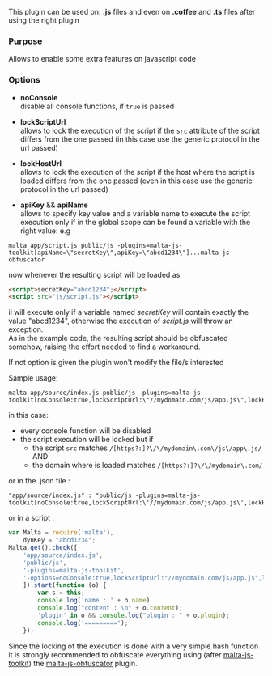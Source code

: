 This plugin can be used on: **.js** files and even on **.coffee** and **.ts** files after using the right plugin

### Purpose  
Allows to enable some extra features on javascript code

### Options  

- __noConsole__    
disable all console functions, if `true` is passed  

- __lockScriptUrl__  
allows to lock the execution of the script if the `src` attribute of the script differs from the one passed (in this case use the generic protocol in the url passed)  

- __lockHostUrl__  
allows to lock the execution of the script if the host where the script is loaded differs from the one passed (even in this case use the generic protocol in the url passed)  

- __apiKey__ && __apiName__  
allows to specify key value and a variable name to execute the script execution only if in the global scope can be found a variable with the right value: e.g  
```
malta app/script.js public/js -plugins=malta-js-toolkit[apiName=\"secretKey\",apiKey=\"abcd1234\"]...malta-js-obfuscator
```
now whenever the resulting script will be loaded as
```html
<script>secretKey="abcd1234";</script>
<script src="js/script.js"></script>
```
il will execute only if a variable named _secretKey_ will contain exactly the value "abcd1234", otherwise the execution of _script.js_ will throw an exception.  
As in the example code, the resulting script should be obfuscated somehow, raising the effort needed to find a workaround.  

If not option is given the plugin won't modify the file/s interested

Sample usage:  
```
malta app/source/index.js public/js -plugins=malta-js-toolkit[noConsole:true,lockScriptUrl:\"//mydomain.com/js/app.js\",lockHostUrl:\"//mydomain.com\"]
```
in this case:  
- every console function will be disabled  
- the script execution will be locked but if  
	- the script `src` matches `/[https?:]?\/\/mydomain\.com\/js\/app\.js/`  AND  
	- the domain where is loaded matches `/[https?:]?\/\/mydomain\.com/`

or in the .json file :
```
"app/source/index.js" : "public/js -plugins=malta-js-toolkit[noConsole:true,lockScriptUrl:\'//mydomain.com/js/app.js\',lockHostUrl:\'//mydomain.com\',apiName=\"secretKey\",apiKey=\"abcd1234\"]"
```
or in a script : 
``` js
var Malta = require('malta'),
    dynKey = "abcd1234";
Malta.get().check([
    'app/source/index.js',
    'public/js',
    '-plugins=malta-js-toolkit',
    '-options=noConsole:true,lockScriptUrl:"//mydomain.com/js/app.js",lockHostUrl:"//mydomain.com",apiName="secretKey",apiKey="' + dynKey + '"'
    ]).start(function (o) {
        var s = this;
        console.log('name : ' + o.name)
        console.log("content : \n" + o.content);
        'plugin' in o && console.log("plugin : " + o.plugin);
        console.log('=========');
    });
```
Since the locking of the execution is done with a very simple hash function it is strongly recommended to obfuscate everything using (after [malta-js-toolkit][0]) the [malta-js-obfuscator][1] plugin.


[0]: https://www.npmjs.com/package/malta-js-toolkit
[1]: https://www.npmjs.com/package/malta-js-obfuscator
